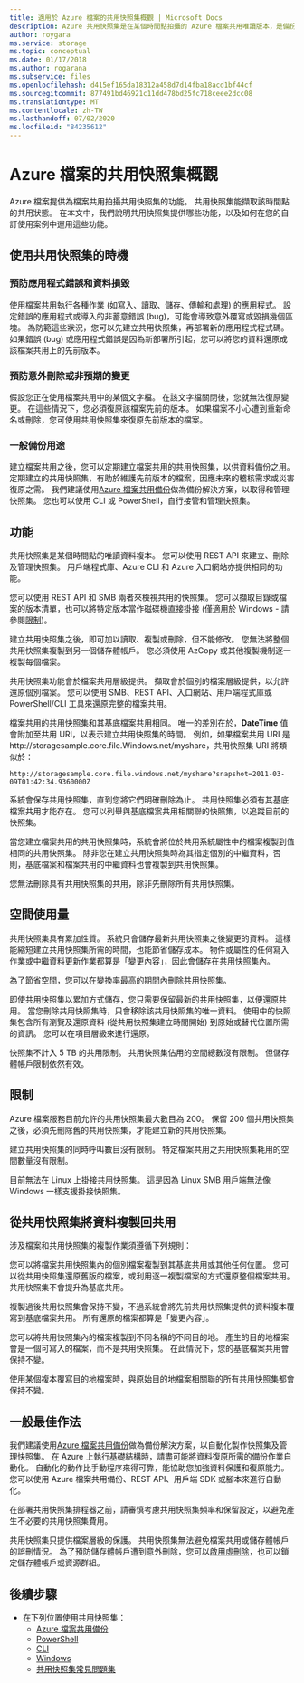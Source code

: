 ```yaml
---
title: 適用於 Azure 檔案的共用快照集概觀 | Microsoft Docs
description: Azure 共用快照集是在某個時間點拍攝的 Azure 檔案共用唯讀版本，是備份共用的一個方法。
author: roygara
ms.service: storage
ms.topic: conceptual
ms.date: 01/17/2018
ms.author: rogarana
ms.subservice: files
ms.openlocfilehash: d415ef165da18312a458d7d14fba18acd1bf44cf
ms.sourcegitcommit: 877491bd46921c11dd478bd25fc718ceee2dcc08
ms.translationtype: MT
ms.contentlocale: zh-TW
ms.lasthandoff: 07/02/2020
ms.locfileid: "84235612"
---
```

# <a name="overview-of-share-snapshots-for-azure-files"></a>Azure 檔案的共用快照集概觀

Azure 檔案提供為檔案共用拍攝共用快照集的功能。 共用快照集能擷取該時間點的共用狀態。 在本文中，我們說明共用快照集提供哪些功能，以及如何在您的自訂使用案例中運用這些功能。

## <a name="when-to-use-share-snapshots"></a>使用共用快照集的時機

### <a name="protection-against-application-error-and-data-corruption"></a>預防應用程式錯誤和資料損毀

使用檔案共用執行各種作業 (如寫入、讀取、儲存、傳輸和處理) 的應用程式。 設定錯誤的應用程式或導入的非蓄意錯誤 (bug)，可能會導致意外覆寫或毀損幾個區塊。 為防範這些狀況，您可以先建立共用快照集，再部署新的應用程式程式碼。 如果錯誤 (bug) 或應用程式錯誤是因為新部署所引起，您可以將您的資料還原成該檔案共用上的先前版本。 

### <a name="protection-against-accidental-deletions-or-unintended-changes"></a>預防意外刪除或非預期的變更

假設您正在使用檔案共用中的某個文字檔。 在該文字檔關閉後，您就無法復原變更。 在這些情況下，您必須復原該檔案先前的版本。 如果檔案不小心遭到重新命名或刪除，您可使用共用快照集來復原先前版本的檔案。

### <a name="general-backup-purposes"></a>一般備份用途

建立檔案共用之後，您可以定期建立檔案共用的共用快照集，以供資料備份之用。 定期建立的共用快照集，有助於維護先前版本的檔案，因應未來的稽核需求或災害復原之需。 我們建議使用[Azure 檔案共用備份](../../backup/azure-file-share-backup-overview.md)做為備份解決方案，以取得和管理快照集。 您也可以使用 CLI 或 PowerShell，自行接管和管理快照集。

## <a name="capabilities"></a>功能

共用快照集是某個時間點的唯讀資料複本。 您可以使用 REST API 來建立、刪除及管理快照集。 用戶端程式庫、Azure CLI 和 Azure 入口網站亦提供相同的功能。 

您可以使用 REST API 和 SMB 兩者來檢視共用的快照集。 您可以擷取目錄或檔案的版本清單，也可以將特定版本當作磁碟機直接掛接 (僅適用於 Windows - 請參閱[限制](#limits))。 

建立共用快照集之後，即可加以讀取、複製或刪除，但不能修改。 您無法將整個共用快照集複製到另一個儲存體帳戶。 您必須使用 AzCopy 或其他複製機制逐一複製每個檔案。

共用快照集功能會於檔案共用層級提供。 擷取會於個別的檔案層級提供，以允許還原個別檔案。 您可以使用 SMB、REST API、入口網站、用戶端程式庫或 PowerShell/CLI 工具來還原完整的檔案共用。

檔案共用的共用快照集和其基底檔案共用相同。 唯一的差別在於，**DateTime** 值會附加至共用 URI，以表示建立共用快照集的時間。 例如，如果檔案共用 URI 是 http:\//storagesample.core.file.Windows.net/myshare，共用快照集 URI 將類似於：
```
http://storagesample.core.file.windows.net/myshare?snapshot=2011-03-09T01:42:34.9360000Z
```

系統會保存共用快照集，直到您將它們明確刪除為止。 共用快照集必須有其基底檔案共用才能存在。 您可以列舉與基底檔案共用相關聯的快照集，以追蹤目前的快照集。 

當您建立檔案共用的共用快照集時，系統會將位於共用系統屬性中的檔案複製到值相同的共用快照集。 除非您在建立共用快照集時為其指定個別的中繼資料，否則，基底檔案和檔案共用的中繼資料也會複製到共用快照集。

您無法刪除具有共用快照集的共用，除非先刪除所有共用快照集。

## <a name="space-usage"></a>空間使用量

共用快照集具有累加性質。 系統只會儲存最新共用快照集之後變更的資料。 這樣能縮短建立共用快照集所需的時間，也能節省儲存成本。 物件或屬性的任何寫入作業或中繼資料更新作業都算是「變更內容」，因此會儲存在共用快照集內。 

為了節省空間，您可以在變換率最高的期間內刪除共用快照集。

即使共用快照集以累加方式儲存，您只需要保留最新的共用快照集，以便還原共用。 當您刪除共用快照集時，只會移除該共用快照集的唯一資料。 使用中的快照集包含所有瀏覽及還原資料 (從共用快照集建立時間開始) 到原始或替代位置所需的資訊。 您可以在項目層級來進行還原。

快照集不計入 5 TB 的共用限制。 共用快照集佔用的空間總數沒有限制。 但儲存體帳戶限制依然有效。

## <a name="limits"></a>限制

Azure 檔案服務目前允許的共用快照集最大數目為 200。 保留 200 個共用快照集之後，必須先刪除舊的共用快照集，才能建立新的共用快照集。 

建立共用快照集的同時呼叫數目沒有限制。 特定檔案共用之共用快照集耗用的空間數量沒有限制。 

目前無法在 Linux 上掛接共用快照集。 這是因為 Linux SMB 用戶端無法像 Windows 一樣支援掛接快照集。

## <a name="copying-data-back-to-a-share-from-share-snapshot"></a>從共用快照集將資料複製回共用

涉及檔案和共用快照集的複製作業須遵循下列規則：

您可以將檔案共用快照集內的個別檔案複製到其基底共用或其他任何位置。 您可以從共用快照集還原舊版的檔案，或利用逐一複製檔案的方式還原整個檔案共用。 共用快照集不會提升為基底共用。 

複製過後共用快照集會保持不變，不過系統會將先前共用快照集提供的資料複本覆寫到基底檔案共用。 所有還原的檔案都算是「變更內容」。

您可以將共用快照集內的檔案複製到不同名稱的不同目的地。 產生的目的地檔案會是一個可寫入的檔案，而不是共用快照集。 在此情況下，您的基底檔案共用會保持不變。

使用某個複本覆寫目的地檔案時，與原始目的地檔案相關聯的所有共用快照集都會保持不變。

## <a name="general-best-practices"></a>一般最佳作法

我們建議使用[Azure 檔案共用備份](../../backup/azure-file-share-backup-overview.md)做為備份解決方案，以自動化製作快照集及管理快照集。 在 Azure 上執行基礎結構時，請盡可能將資料復原所需的備份作業自動化。 自動化的動作比手動程序來得可靠，能協助您加強資料保護和復原能力。 您可以使用 Azure 檔案共用備份、REST API、用戶端 SDK 或腳本來進行自動化。

在部署共用快照集排程器之前，請審慎考慮共用快照集頻率和保留設定，以避免產生不必要的共用快照集費用。

共用快照集只提供檔案層級的保護。 共用快照集無法避免檔案共用或儲存體帳戶的誤刪情況。 為了預防儲存體帳戶遭到意外刪除，您可以[啟用虛刪除](storage-files-prevent-file-share-deletion.md)，也可以鎖定儲存體帳戶或資源群組。

## <a name="next-steps"></a>後續步驟
- 在下列位置使用共用快照集：
    - [Azure 檔案共用備份](../../backup/azure-file-share-backup-overview.md)
    - [PowerShell](storage-how-to-use-files-powershell.md)
    - [CLI](storage-how-to-use-files-cli.md)
    - [Windows](storage-how-to-use-files-windows.md#accessing-share-snapshots-from-windows)
    - [共用快照集常見問題集](storage-files-faq.md#share-snapshots)